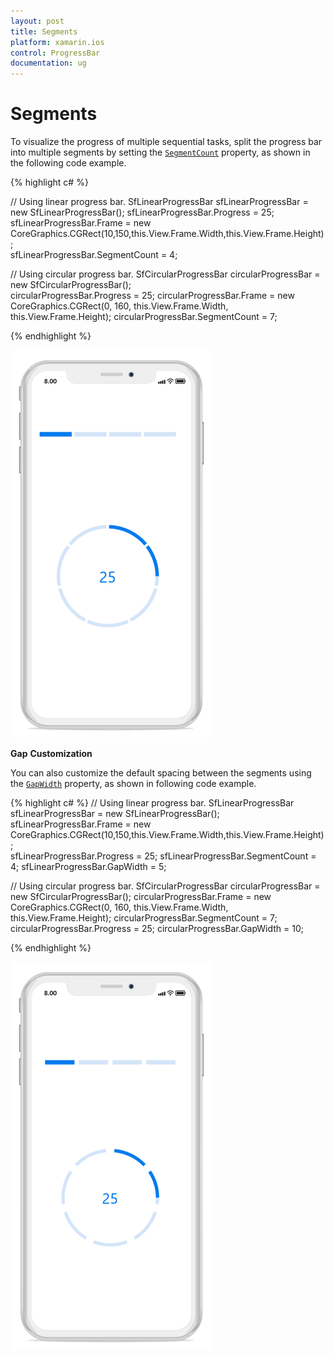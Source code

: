```yaml
---
layout: post
title: Segments
platform: xamarin.ios
control: ProgressBar
documentation: ug
---
```

# Segments

To visualize the progress of multiple sequential tasks, split the progress bar into multiple segments by setting the [`SegmentCount`](https://help.syncfusion.com/cr/xamarin-ios/Syncfusion.iOS.ProgressBar.ProgressBarBase.html#Syncfusion_iOS_ProgressBar_ProgressBarBase_SegmentCount) property, as shown in the following code example.

{% highlight c# %}

// Using linear progress bar.
SfLinearProgressBar sfLinearProgressBar = new SfLinearProgressBar(); 
sfLinearProgressBar.Progress = 25;
sfLinearProgressBar.Frame = new CoreGraphics.CGRect(10,150,this.View.Frame.Width,this.View.Frame.Height);  
sfLinearProgressBar.SegmentCount = 4;

// Using circular progress bar.
SfCircularProgressBar circularProgressBar = new SfCircularProgressBar();  
circularProgressBar.Progress = 25;
circularProgressBar.Frame = new CoreGraphics.CGRect(0, 160, this.View.Frame.Width, this.View.Frame.Height);
circularProgressBar.SegmentCount = 7;

{% endhighlight %} 

![](overview_images/Segment.png)

**Gap** **Customization**

You can also customize the default spacing between the segments using the [`GapWidth`](https://help.syncfusion.com/cr/xamarin-ios/Syncfusion.iOS.ProgressBar.ProgressBarBase.html#Syncfusion_iOS_ProgressBar_ProgressBarBase_GapWidth) property, as shown in following code example.

{% highlight c# %}
// Using linear progress bar.
SfLinearProgressBar sfLinearProgressBar = new SfLinearProgressBar(); 
sfLinearProgressBar.Frame = new CoreGraphics.CGRect(10,150,this.View.Frame.Width,this.View.Frame.Height);  
sfLinearProgressBar.Progress = 25;
sfLinearProgressBar.SegmentCount = 4;
sfLinearProgressBar.GapWidth = 5;

// Using circular progress bar.
SfCircularProgressBar circularProgressBar = new SfCircularProgressBar(); 
circularProgressBar.Frame = new CoreGraphics.CGRect(0, 160, this.View.Frame.Width, this.View.Frame.Height);
circularProgressBar.SegmentCount = 7;
circularProgressBar.Progress = 25; 
circularProgressBar.GapWidth = 10;

{% endhighlight %}

![](overview_images/Gap.png)
